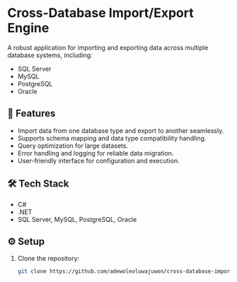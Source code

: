 # Cross-Database Import/Export Engine

A robust application for importing and exporting data across multiple database systems, including:
- SQL Server
- MySQL
- PostgreSQL
- Oracle

## 🚀 Features
- Import data from one database type and export to another seamlessly.
- Supports schema mapping and data type compatibility handling.
- Query optimization for large datasets.
- Error handling and logging for reliable data migration.
- User-friendly interface for configuration and execution.

## 🛠️ Tech Stack
- C#
- .NET
- SQL Server, MySQL, PostgreSQL, Oracle

## ⚙️ Setup
1. Clone the repository:
   ```bash
   git clone https://github.com/adewoleoluwajuwon/cross-database-import-export.git
